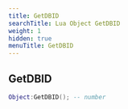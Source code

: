 ```yaml
---
title: GetDBID
searchTitle: Lua Object GetDBID
weight: 1
hidden: true
menuTitle: GetDBID
---
```

## GetDBID
```lua
Object:GetDBID(); -- number
```